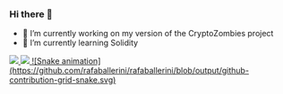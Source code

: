 ### Hi there 👋

- 🔭 I’m currently working on my version of the CryptoZombies project
- 🌱 I’m currently learning Solidity


 <div>
  <a href="https://github.com/MR0kernel">
  <img height="150em" src="https://github-readme-stats.vercel.app/api?username=MR0kernel&show_icons=true&theme=ocean_dark&include_all_commits=true&count_private=true"/>
  <img height="150em" src="https://github-readme-stats.vercel.app/api/top-langs/?username=MR0kernel&layout=compact&langs_count=7&theme=ocean_dark"/>
   ![Snake animation](https://github.com/rafaballerini/rafaballerini/blob/output/github-contribution-grid-snake.svg)
</div>

<!--![Anurag's GitHub stats](https://github-readme-stats.vercel.app/api?username=MR0kernel&theme=ocean_dark&show_icons=true)
[![Top Langs](https://github-readme-stats.vercel.app/api/top-langs/?username=MR0kernel&show_icons=true)](https://github.com/MR0kernel/CryptoZombies)
-->



<!--- 👯 I’m looking to collaborate on ...
- 🤔 I’m looking for help with ...
- 💬 Ask me about ...
- 📫 How to reach me: ...
- 😄 Pronouns: ...
- ⚡ Fun fact: ...
-->
